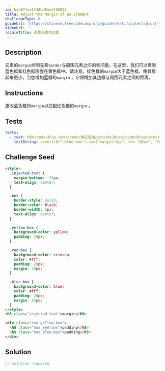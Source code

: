 ```yaml
---
id: bad87fee1348bd9aedf08822
title: Adjust the Margin of an Element
challengeType: 0
guideUrl: 'https://chinese.freecodecamp.org/guide/certificates/adjust-the-margin-of-an-element'
videoUrl: ''
localeTitle: 调整元素的边距
---
```


## Description
<section id="description">元素的<code>margin</code>控制元素<code>border</code>与周围元素之间的空间量。在这里，我们可以看到蓝色框和红色框嵌套在黄色框中。请注意，红色框的<code>margin</code>大于蓝色框，使其看起来更小。当您增加蓝框的<code>margin</code> ，它将增加其边框与周围元素之间的距离。 </section>

## Instructions
<section id="instructions">更改蓝色框的<code>margin</code>以匹配红色框的<code>margin</code> 。 </section>

## Tests
<section id='tests'>

```yml
tests:
  - text: 你的<code>blue-box</code>类应该给出<code>20px</code>的<code>margin</code>元素。
    testString: assert($(".blue-box").css("margin-top") === "20px", 'Your <code>blue-box</code> class should give elements <code>20px</code> of <code>margin</code>.');

```

</section>

## Challenge Seed
<section id='challengeSeed'>

<div id='html-seed'>

```html
<style>
  .injected-text {
    margin-bottom: -25px;
    text-align: center;
  }

  .box {
    border-style: solid;
    border-color: black;
    border-width: 5px;
    text-align: center;
  }

  .yellow-box {
    background-color: yellow;
    padding: 10px;
  }

  .red-box {
    background-color: crimson;
    color: #fff;
    padding: 20px;
    margin: 20px;
  }

  .blue-box {
    background-color: blue;
    color: #fff;
    padding: 20px;
    margin: 10px;
  }
</style>
<h5 class="injected-text">margin</h5>

<div class="box yellow-box">
  <h5 class="box red-box">padding</h5>
  <h5 class="box blue-box">padding</h5>
</div>

```

</div>



</section>

## Solution
<section id='solution'>

```js
// solution required
```
</section>
